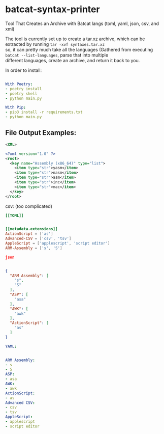 # batcat-syntax-printer
Tool That Creates an Archive with Batcat langs (toml, yaml, json, csv, and xml)

The tool is currently set up to create a tar.xz archive, which can be extracted by running `tar -xvf syntaxes.tar.xz`<br>
so, it can pretty much take all the languages (Gathered from executing `batcat --list-languages`, parse that into multiple<br>
different languages, create an archive, and return it back to you.

In order to install:<br>
```yaml

With Poetry:
- poetry install
- poetry shell
- python main.py

With Pip:
- pip3 install -r requirements.txt
- python main.py

```

## File Output Examples:<br>

```xml
<XML>

<?xml version="1.0" ?>
<root>
  <key name="Assembly (x86_64)" type="list">
    <item type="str">yasm</item>
    <item type="str">nasm</item>
    <item type="str">asm</item>
    <item type="str">inc</item>
    <item type="str">mac</item>
  </key>
</root>
```

csv: (too complicated)<br>

```toml
[[TOML]]


[[metadata.extensions]]
ActionScript = ['as']
Advanced-CSV = ['csv', 'tsv']
AppleScript = ['applescript', 'script editor']
ARM-Assembly = ['s', 'S']
```
```json
json


{
  "ARM Assembly": [
    "s",
    "S"
  ],
  "ASP": [
    "asa"
  ],
  "AWK": [
    "awk"
  ],
  "ActionScript": [
    "as"
  ]
}
```


```yaml
YAML:


ARM Assembly:
- s
- S
ASP:
- asa
AWK:
- awk
ActionScript:
- as
Advanced CSV:
- csv
- tsv
AppleScript:
- applescript
- script editor
```










